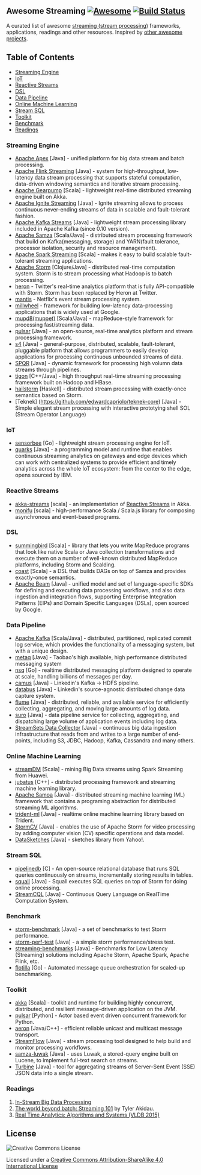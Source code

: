 ## Awesome Streaming  [![Awesome](https://cdn.rawgit.com/sindresorhus/awesome/d7305f38d29fed78fa85652e3a63e154dd8e8829/media/badge.svg)](https://github.com/sindresorhus/awesome) [![Build Status](https://travis-ci.org/manuzhang/awesome-streaming.svg?branch=master)](https://travis-ci.org/manuzhang/awesome-streaming)

A curated list of awesome [streaming (stream processing)](http://radar.oreilly.com/2015/08/the-world-beyond-batch-streaming-101.html) frameworks, applications, readings and other resources. Inspired by [other awesome projects](https://github.com/sindresorhus/awesome). 

## Table of Contents

- [Streaming Engine](#streaming-engine)
- [IoT](#iot)
- [Reactive Streams](#reactive-streams)
- [DSL](#dsl)
- [Data Pipeline](#data-pipeline)
- [Online Machine Learning](#online-machine-learning)
- [Stream SQL](#stream-sql)
- [Toolkit](#toolkit)
- [Benchmark](#benchmark)
- [Readings](#readings)

### Streaming Engine

* [Apache Apex](https://github.com/apache/incubator-apex-core) [Java] - unified platform for big data stream and batch processing.
* [Apache Flink Streaming](http://ci.apache.org/projects/flink/flink-docs-release-0.9/apis/streaming_guide.html) [Java] - system for high-throughput, low-latency data stream processing that supports stateful computation, data-driven windowing semantics and iterative stream processing.
* [Apache Gearpump](https://github.com/intel-hadoop/gearpump) [Scala] - lightweight real-time distributed streaming engine built on Akka.
* [Apache Ignite Streaming](https://ignite.apache.org/features/streaming.html) [Java] - Ignite streaming allows to process continuous never-ending streams of data in scalable and fault-tolerant fashion. 
* [Apache Kafka Streams](https://cwiki.apache.org/confluence/display/KAFKA/KIP-28+-+Add+a+processor+client) [Java] - lightweight stream processing library included in Apache Kafka (since 0.10 version).
* [Apache Samza](http://samza.apache.org/) [Scala/Java] - distributed stream processing framework that build on Kafka(messaging, storage) and YARN(fault tolerance, processor isolation, security and resource management).
* [Apache Spark Streaming](https://spark.apache.org/streaming/) [Scala] - makes it easy to build scalable fault-tolerant streaming applications.
* [Apache Storm](https://storm.apache.org/) [Clojure/Java] - distributed real-time computation system. Storm is to stream processing what Hadoop is to batch processing. 
* [heron](http://heronstreaming.io/) - Twitter's real-time analytics platform that is fully API-compatible with Storm. Storm has been replaced by Heron at Twitter.
* [mantis](http://www.slideshare.net/g9yuayon/qcon-talk-on-netflix-mantis-a-stream-processing-system) - Netflix's event stream processing system.
* [millwheel](http://research.google.com/pubs/pub41378.html) - framework for building low-latency data-processing applications that is widely used at Google.
* [mupd8(muppet)](https://github.com/walmartlabs/mupd8) [Scala/Java] - mapReduce-style framework for processing fast/streaming data.
* [pulsar](http://gopulsar.io/) [Java] - an open-source, real-time analytics platform and stream processing framework.
* [s4](http://incubator.apache.org/s4/) [Java] - general-purpose, distributed, scalable, fault-tolerant, pluggable platform that allows programmers to easily develop applications for processing continuous unbounded streams of data.
* [SPQR](https://github.com/ottogroup/SPQR) [Java] - dynamic framework for processing high volumn data streams through pipelines.
* [tigon](https://github.com/caskdata/tigon) [C++/Java] - high throughput real-time streaming processing framework built on Hadoop and HBase.
* [hailstorm](https://github.com/hailstorm-hs/hailstorm) [Haskell] - distributed stream processing with exactly-once semantics based on Storm.
* [Teknek] (https://github.com/edwardcapriolo/teknek-core) [Java] - Simple elegant stream processing with interactive prototying shell SOL (Stream Operator Language)

### IoT

* [sensorbee](http://sensorbee.io/) [Go] - lightweight stream processing engine for IoT.
* [quarks](http://quarks-edge.github.io/) [Java] - a programming model and runtime that enables continuous streaming analytics on gateways and edge devices which can work with centralized systems to provide efficient and timely analytics across the whole IoT ecosystem: from the center to the edge, opens sourced by IBM.

### Reactive Streams
* [akka-streams](http://doc.akka.io/docs/akka-stream-and-http-experimental/1.0/scala/stream-cookbook.html) [scala] - an implementation of [Reactive Streams](http://www.reactive-streams.org/) in Akka.
* [monifu](https://github.com/monifu/monifu) [scala] - high-performance Scala / Scala.js library for composing asynchronous and event-based programs.

### DSL
* [summingbird](https://github.com/twitter/summingbird) [Scala] - library that lets you write MapReduce programs that look like native Scala or Java collection transformations and execute them on a number of well-known distributed MapReduce platforms, including Storm and Scalding.
* [coast](https://github.com/bkirwi/coast) [Scala] - a DSL that builds DAGs on top of Samza and provides exactly-once semantics.
* [Apache Beam](https://github.com/apache/incubator-beam) [Java] - unified model and set of language-specific SDKs for defining and executing data processing workflows, and also data ingestion and integration flows, supporting Enterprise Integration Patterns (EIPs) and Domain Specific Languages (DSLs), open sourced by Google.

### Data Pipeline

* [Apache Kafka](https://github.com/apache/kafka) [Scala/Java] - distributed, partitioned, replicated commit log service, which provides the functionality of a messaging system, but with a unique design.
* [metaq](https://github.com/killme2008/Metamorphosis) [Java] - Taobao's high available, high performance distributed messaging system
* [nsq](https://github.com/bitly/nsq) [Go] - realtime distributed messaging platform designed to operate at scale, handling billions of messages per day.
* [camus](https://github.com/linkedin/camus) [Java] - Linkedin's Kafka -> HDFS pipeline.
* [databus](https://github.com/linkedin/databus) [Java] - Linkedin's source-agnostic distributed change data capture system.
* [flume](https://github.com/apache/flume) [Java] - distributed, reliable, and available service for efficiently collecting, aggregating, and moving large amounts of log data.
* [suro](https://github.com/Netflix/suro) [Java] - data pipeline service for collecting, aggregating, and dispatching large volume of application events including log data.
* [StreamSets Data Collector](https://github.com/streamsets/datacollector) [Java] - continuous big data ingestion infrastructure that reads from and writes to a large number of end-points, including S3, JDBC, Hadoop, Kafka, Cassandra and many others.

### Online Machine Learning 

* [streamDM](https://github.com/huawei-noah/streamDM) [Scala] - mining Big Data streams using Spark Streaming from Huawei.
* [jubatus](http://jubat.us/en/) [C++] - distributed processing framework and streaming machine learning library.
* [Apache Samoa](https://github.com/yahoo/samoa) [Java] - distributed streaming machine learning (ML) framework that contains a programing abstraction for distributed streaming ML algorithms.
* [trident-ml](https://github.com/pmerienne/trident-ml) [Java] - realtime online machine learning library based on Trident.
* [StormCV](https://github.com/sensorstorm/StormCV) [Java] - enables the use of Apache Storm for video processing by adding computer vision (CV) specific operations and data model.
* [DataSketches](https://github.com/DataSketches/sketches-core) [Java] - sketches library from Yahoo!.

### Stream SQL

* [pipelinedb](https://github.com/pipelinedb/pipelinedb) [C] - An open-source relational database that runs SQL queries continuously on streams, incrementally storing results in tables.
* [squall](https://github.com/epfldata/squall) [Java] - Squall executes SQL queries on top of Storm for doing online processing.
* [StreamCQL](https://github.com/HuaweiBigData/StreamCQL) [Java] - Continuous Query Language on RealTime Computation System.

### Benchmark

* [storm-benchmark](https://github.com/intel-hadoop/storm-benchmark) [Java] - a set of benchmarks to test Storm performance.
* [storm-perf-test](https://github.com/yahoo/storm-perf-test) [Java] - a simple storm performance/stress test.
* [streaming-benchmarks](https://github.com/yahoo/streaming-benchmarks) [Java] - Benchmarks for Low Latency (Streaming) solutions including Apache Storm, Apache Spark, Apache Flink, etc.
* [flotilla](https://github.com/tylertreat/Flotilla) [Go] - Automated message queue orchestration for scaled-up benchmarking.




### Toolkit

* [akka](http://akka.io/) [Scala] - toolkit and runtime for building highly concurrent, distributed, and resilient message-driven application on the JVM.
* [pulsar](http://quantmind.github.io/pulsar/index.html#) [Python] - Actor based event driven concurrent framework for Python.
* [aeron](https://github.com/real-logic/Aeron) [Java/C++] - efficient reliable unicast and multicast message transport.
* [StreamFlow](https://github.com/lmco/streamflow) [Java] - stream processing tool designed to help build and monitor processing workflows.
* [samza-luwak](https://github.com/romseygeek/samza-luwak) [Java] - uses Luwak, a stored-query engine built on Lucene, to implement full-text search on streams.
* [Turbine](https://github.com/Netflix/Turbine) [Java] - tool for aggregating streams of Server-Sent Event (SSE) JSON data into a single stream.

### Readings

1. [In-Stream Big Data Processing](https://highlyscalable.wordpress.com/2013/08/20/in-stream-big-data-processing/)
2. [The world beyond batch: Streaming 101](http://radar.oreilly.com/2015/08/the-world-beyond-batch-streaming-101.html) by Tyler Akidau. 
3. [Real Time Analytics: Algorithms and Systems (VLDB 2015)](http://www.vldb.org/pvldb/vol8/p2040-Kejariwal.pdf)


## License 

![Creative Commons License](https://i.creativecommons.org/l/by-sa/4.0/80x15.png) 

Licensed under a [Creative Commons Attribution-ShareAlike 4.0 International License](http://creativecommons.org/licenses/by-sa/4.0/)
